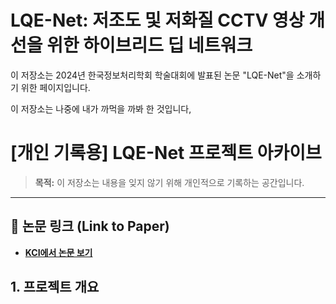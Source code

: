 # LQE-Net: 저조도 및 저화질 CCTV 영상 개선을 위한 하이브리드 딥 네트워크

이 저장소는 2024년 한국정보처리학회 학술대회에 발표된 논문 "LQE-Net"을 소개하기 위한 페이지입니다.


이 저장소는 나중에 내가 까먹을 까봐 한 것입니다,

# [개인 기록용] LQE-Net 프로젝트 아카이브

> **목적:** 이 저장소는 내용을 잊지 않기 위해 개인적으로 기록하는 공간입니다.

---

## 🔗 논문 링크 (Link to Paper)

* **[KCI에서 논문 보기](https://www.kci.go.kr/kciportal/ci/sereArticleSearch/ciSereArtiView.kci?sereArticleSearchBean.artiId=ART003162331)**

## 1. 프로젝트 개요


